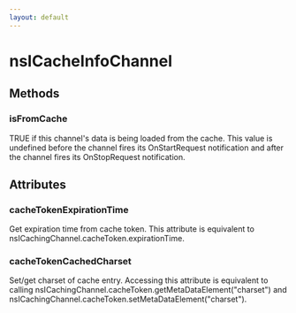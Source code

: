 ```yaml
---
layout: default
---
```


# nsICacheInfoChannel #

## Methods ##

### isFromCache ###

TRUE if this channel's data is being loaded from the cache.  This value
is undefined before the channel fires its OnStartRequest notification
and after the channel fires its OnStopRequest notification.


## Attributes ##

### cacheTokenExpirationTime ###

Get expiration time from cache token. This attribute is equivalent to
nsICachingChannel.cacheToken.expirationTime.


### cacheTokenCachedCharset ###

Set/get charset of cache entry. Accessing this attribute is equivalent to
calling nsICachingChannel.cacheToken.getMetaDataElement("charset") and
nsICachingChannel.cacheToken.setMetaDataElement("charset").

